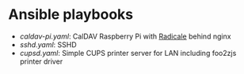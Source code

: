 # Ansible playbooks

- _caldav-pi.yaml_: CalDAV Raspberry Pi with [Radicale](http://radicale.org/) behind nginx
- _sshd.yaml_: SSHD
- _cupsd.yaml_: Simple CUPS printer server for LAN including foo2zjs printer driver

